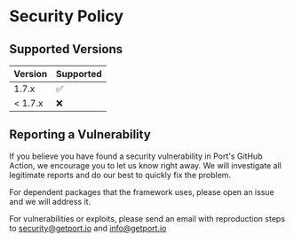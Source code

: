 # Security Policy

## Supported Versions

| Version | Supported          |
| ------- | ------------------ |
| 1.7.x   | :white_check_mark: |
| < 1.7.x | :x:                |

## Reporting a Vulnerability

If you believe you have found a security vulnerability in Port's GitHub Action, we encourage you to let us know right away. We will investigate all legitimate reports and do our best to quickly fix the problem.

For dependent packages that the framework uses, please open an issue and we will address it.

For vulnerabilities or exploits, please send an email with reproduction steps to [security@getport.io](security@getport.io) and [info@getport.io](info@getport.io)